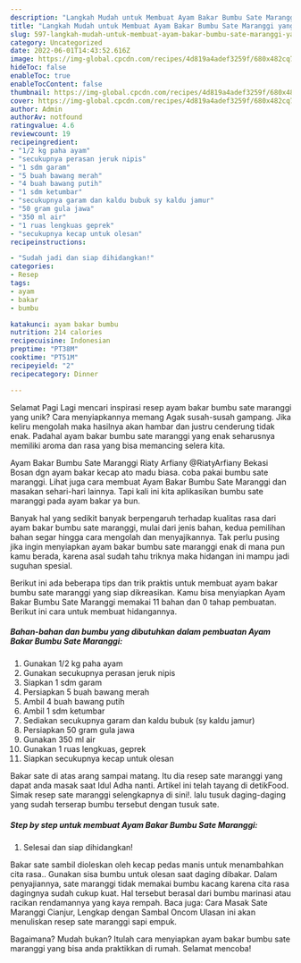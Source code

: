 ```yaml
---
description: "Langkah Mudah untuk Membuat Ayam Bakar Bumbu Sate Maranggi yang Lezat, Lezat"
title: "Langkah Mudah untuk Membuat Ayam Bakar Bumbu Sate Maranggi yang Lezat, Lezat"
slug: 597-langkah-mudah-untuk-membuat-ayam-bakar-bumbu-sate-maranggi-yang-lezat-lezat
category: Uncategorized
date: 2022-06-01T14:43:52.616Z
image: https://img-global.cpcdn.com/recipes/4d819a4adef3259f/680x482cq70/ayam-bakar-bumbu-sate-maranggi-foto-resep-utama.jpg
hideToc: false
enableToc: true
enableTocContent: false
thumbnail: https://img-global.cpcdn.com/recipes/4d819a4adef3259f/680x482cq70/ayam-bakar-bumbu-sate-maranggi-foto-resep-utama.jpg
cover: https://img-global.cpcdn.com/recipes/4d819a4adef3259f/680x482cq70/ayam-bakar-bumbu-sate-maranggi-foto-resep-utama.jpg
author: Admin
authorAv: notfound
ratingvalue: 4.6
reviewcount: 19
recipeingredient:
- "1/2 kg paha ayam"
- "secukupnya perasan jeruk nipis"
- "1 sdm garam"
- "5 buah bawang merah"
- "4 buah bawang putih"
- "1 sdm ketumbar"
- "secukupnya garam dan kaldu bubuk sy kaldu jamur"
- "50 gram gula jawa"
- "350 ml air"
- "1 ruas lengkuas geprek"
- "secukupnya kecap untuk olesan"
recipeinstructions:

- "Sudah jadi dan siap dihidangkan!"
categories:
- Resep
tags:
- ayam
- bakar
- bumbu

katakunci: ayam bakar bumbu 
nutrition: 214 calories
recipecuisine: Indonesian
preptime: "PT38M"
cooktime: "PT51M"
recipeyield: "2"
recipecategory: Dinner

---
```



Selamat Pagi Lagi mencari inspirasi resep ayam bakar bumbu sate maranggi yang unik? Cara menyiapkannya memang Agak susah-susah gampang. Jika keliru mengolah maka hasilnya akan hambar dan justru cenderung tidak enak. Padahal ayam bakar bumbu sate maranggi yang enak seharusnya memiliki aroma dan rasa yang bisa memancing selera kita.


Ayam Bakar Bumbu Sate Maranggi Riaty Arfiany @RiatyArfiany Bekasi Bosan dgn ayam bakar kecap ato madu biasa. coba pakai bumbu sate maranggi. Lihat juga cara membuat Ayam Bakar Bumbu Sate Maranggi dan masakan sehari-hari lainnya. Tapi kali ini kita aplikasikan bumbu sate maranggi pada ayam bakar ya bun.

Banyak hal yang sedikit banyak berpengaruh terhadap kualitas rasa dari ayam bakar bumbu sate maranggi, mulai dari jenis bahan, kedua pemilihan bahan segar hingga cara mengolah dan menyajikannya. Tak perlu pusing jika ingin menyiapkan ayam bakar bumbu sate maranggi enak di mana pun kamu berada, karena asal sudah tahu triknya maka hidangan ini mampu jadi suguhan spesial.


Berikut ini ada beberapa tips dan trik praktis untuk membuat ayam bakar bumbu sate maranggi yang siap dikreasikan. Kamu bisa menyiapkan Ayam Bakar Bumbu Sate Maranggi memakai 11 bahan dan 0 tahap pembuatan. Berikut ini cara untuk membuat hidangannya.

<!--inarticleads1-->

##### Bahan-bahan dan bumbu yang dibutuhkan dalam pembuatan Ayam Bakar Bumbu Sate Maranggi:

1. Gunakan 1/2 kg paha ayam
1. Gunakan secukupnya perasan jeruk nipis
1. Siapkan 1 sdm garam
1. Persiapkan 5 buah bawang merah
1. Ambil 4 buah bawang putih
1. Ambil 1 sdm ketumbar
1. Sediakan secukupnya garam dan kaldu bubuk (sy kaldu jamur)
1. Persiapkan 50 gram gula jawa
1. Gunakan 350 ml air
1. Gunakan 1 ruas lengkuas, geprek
1. Siapkan secukupnya kecap untuk olesan


Bakar sate di atas arang sampai matang. Itu dia resep sate maranggi yang dapat anda masak saat Idul Adha nanti. Artikel ini telah tayang di detikFood. Simak resep sate maranggi selengkapnya di sini!. lalu tusuk daging-daging yang sudah terserap bumbu tersebut dengan tusuk sate. 

<!--inarticleads2-->

##### Step by step untuk membuat Ayam Bakar Bumbu Sate Maranggi:


1. Selesai dan siap dihidangkan!

Bakar sate sambil dioleskan oleh kecap pedas manis untuk menambahkan cita rasa.. Gunakan sisa bumbu untuk olesan saat daging dibakar. Dalam penyajiannya, sate maranggi tidak memakai bumbu kacang karena cita rasa dagingnya sudah cukup kuat. Hal tersebut berasal dari bumbu marinasi atau racikan rendamannya yang kaya rempah. Baca juga: Cara Masak Sate Maranggi Cianjur, Lengkap dengan Sambal Oncom Ulasan ini akan menuliskan resep sate maranggi sapi empuk. 

Bagaimana? Mudah bukan? Itulah cara menyiapkan ayam bakar bumbu sate maranggi yang bisa anda praktikkan di rumah. Selamat mencoba!
